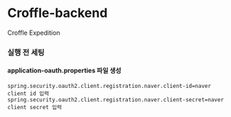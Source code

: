 # Croffle-backend
Croffle Expedition

### 실행 전 세팅
#### application-oauth.properties 파일 생성
```
spring.security.oauth2.client.registration.naver.client-id=naver client id 입력
spring.security.oauth2.client.registration.naver.client-secret=naver client secret 입력
```

